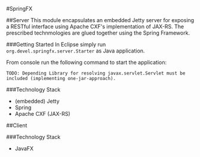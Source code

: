 #SpringFX

##Server
This module encapsulates an embedded Jetty server for exposing a RESTful interface using Apache CXF's implementation of JAX-RS. The prescribed technmologies are glued together using the Spring Framework.   

###Getting Started
In Eclipse simply run `org.devel.springfx.server.Starter` as Java application.

From console run the following command to start the application:

    TODO: Depending Library for resolving javax.servlet.Servlet must be included (implementing one-jar-approach).

###Technology Stack
* (embedded) Jetty
* Spring
* Apache CXF (JAX-RS)

##Client

###Technology Stack
* JavaFX